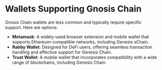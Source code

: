 # Wallets Supporting Gnosis Chain

Gnosis Chain wallets are less common and typically require specific support. Here are options:

* **Metamask**: A widely-used browser extension and mobile wallet that supports Ethereum-compatible networks, including Genesis sChain.
* **Rabby Wallet**: Designed for DeFi users, offering seamless transaction handling and effective support for Genesis Chain.
* **Trust Wallet**: A mobile wallet that incorporates compatibility with a wide range of blockchains, including Genesis Chain.




